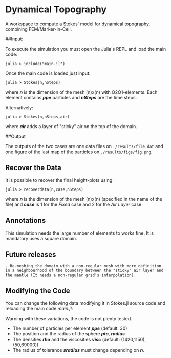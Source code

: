 # Dynamical Topography

A workspace to compute a Stokes' model for dynamical topography, combining FEM/Marker-in-Cell.

##Input:

To execute the simulation you must open the Julia's REPL and load the main code:

	julia > include("main.jl")

Once the main code is loaded just input:

	julia > Stokes(n,nSteps)

where ***n*** is the dimension of the mesh (n)x(n) with Q2Q1-elements. Each element contains ***ppe*** particles and ***nSteps*** are the time steps.

Alternatively:

	julia > Stokes(n,nSteps,air)

where ***air*** adds a layer of "sticky" air on the top of the domain.

##Output

The outputs of the two cases are one data files on `./results/file.dat` and one figure of the last map of the particles on `./results/figs/fig.png`.

## Recover the Data

It is possible to recover the final height-plots using:

	julia > recoverdata(n,case,nSteps)

where ***n*** is the dimension of the mesh (n)x(n) (specified in the name of the file) and ***case*** is 1 for the *Fixed* case and 2 for the *Air Layer* case.

## Annotations

This simulation needs the large number of elements to works fine. It is mandatory uses a square domain.

## Future releases

	- Re-meshing the domain with a non-regular mesh with more definition in a neighbourhood of the boundary between the "sticky" air layer and the mantle (It needs a non-regular grid's interpolation).

## Modifying the Code

You can change the following data modifying it in Stokes.jl source code and reloading the main code *main.jl*:

Warning with these variations, the code is not plenty tested.

- The number of particles per element ***ppe*** (default: 30)
- The position and the radius of the sphere ***pto, radius***
- The densities ***rho*** and the viscosities ***visc*** (default: (1420,1150), (50,69000))
- The radius of tolerance ***sradius*** must change depending on ***n***.
